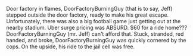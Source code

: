 Door factory in flames, DoorFactoryBurningGuy (that is to say, Jeff) stepped outside the door factory, ready to make his great escape. 
Unfortunately, there was also a big football game just getting out at the nearby stadium.
Uber surge pricing was ABSURD.
$60 for a ride home??? DoorFactoryBurningGuy (mr. Jeff) can't afford that. 
Stuck, stranded, red handed, and broke, DoorFactoryBurningGuy was quickly cornered by the cops. 
On the upside, his ride to the jail cell was free.